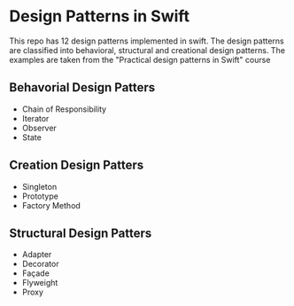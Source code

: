 # Design Patterns in Swift

This repo has 12 design patterns implemented in swift. The design patterns are classified into behavioral, structural and creational design patterns. The examples are taken from the "Practical design patterns in Swift" course

## Behavorial Design Patters
* Chain of Responsibility
* Iterator
* Observer
* State 

## Creation Design Patters
* Singleton
* Prototype
* Factory Method

## Structural Design Patters
* Adapter
* Decorator
* Façade
* Flyweight
* Proxy 
